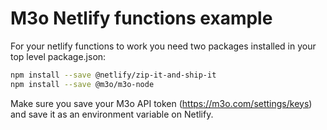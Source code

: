 # M3o Netlify functions example

For your netlify functions to work you need two packages installed in your top level package.json:

```sh
npm install --save @netlify/zip-it-and-ship-it
npm install --save @m3o/m3o-node
```

Make sure you save your M3o API token (https://m3o.com/settings/keys) and save it as an environment variable on Netlify.